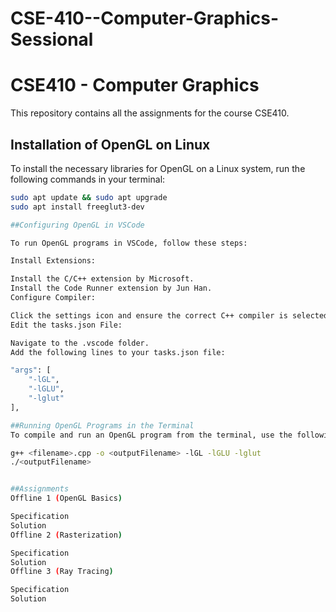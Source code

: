 # CSE-410--Computer-Graphics-Sessional

# CSE410 - Computer Graphics

This repository contains all the assignments for the course CSE410.

## Installation of OpenGL on Linux

To install the necessary libraries for OpenGL on a Linux system, run the following commands in your terminal:

```bash
sudo apt update && sudo apt upgrade
sudo apt install freeglut3-dev

##Configuring OpenGL in VSCode

To run OpenGL programs in VSCode, follow these steps:

Install Extensions:

Install the C/C++ extension by Microsoft.
Install the Code Runner extension by Jun Han.
Configure Compiler:

Click the settings icon and ensure the correct C++ compiler is selected.
Edit the tasks.json File:

Navigate to the .vscode folder.
Add the following lines to your tasks.json file:

"args": [
    "-lGL",
    "-lGLU",
    "-lglut"
],

##Running OpenGL Programs in the Terminal
To compile and run an OpenGL program from the terminal, use the following command:

g++ <filename>.cpp -o <outputFilename> -lGL -lGLU -lglut
./<outputFilename>


##Assignments
Offline 1 (OpenGL Basics)

Specification
Solution
Offline 2 (Rasterization)

Specification
Solution
Offline 3 (Ray Tracing)

Specification
Solution
